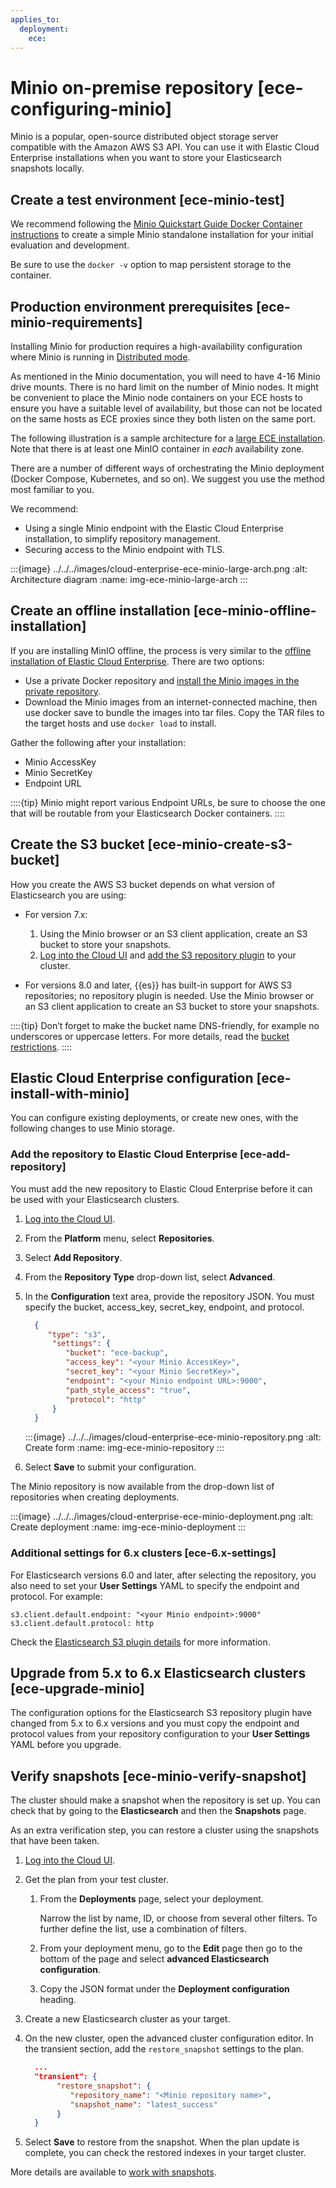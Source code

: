 ```yaml
---
applies_to:
  deployment:
    ece: 
---
```


# Minio on-premise repository [ece-configuring-minio]

Minio is a popular, open-source distributed object storage server compatible with the Amazon AWS S3 API. You can use it with Elastic Cloud Enterprise installations when you want to store your Elasticsearch snapshots locally.


## Create a test environment [ece-minio-test]

We recommend following the [Minio Quickstart Guide Docker Container instructions](https://docs.minio.io/docs/minio-docker-quickstart-guide) to create a simple Minio standalone installation for your initial evaluation and development.

Be sure to use the `docker -v` option to map persistent storage to the container.


## Production environment prerequisites [ece-minio-requirements]

Installing Minio for production requires a high-availability configuration where Minio is running in [Distributed mode](https://docs.minio.io/docs/distributed-minio-quickstart-guide).

As mentioned in the Minio documentation, you will need to have 4-16 Minio drive mounts. There is no hard limit on the number of Minio nodes. It might be convenient to place the Minio node containers on your ECE hosts to ensure you have a suitable level of availability, but those can not be located on the same hosts as ECE proxies since they both listen on the same port.

The following illustration is a sample architecture for a [large ECE installation](../../deploy/cloud-enterprise/deploy-large-installation.md). Note that there is at least one MinIO container in *each* availability zone.

There are a number of different ways of orchestrating the Minio deployment (Docker Compose, Kubernetes, and so on). We suggest you use the method most familiar to you.

We recommend:

* Using a single Minio endpoint with the Elastic Cloud Enterprise installation, to simplify repository management.
* Securing access to the Minio endpoint with TLS.

:::{image} ../../../images/cloud-enterprise-ece-minio-large-arch.png
:alt: Architecture diagram
:name: img-ece-minio-large-arch
:::


## Create an offline installation [ece-minio-offline-installation]

If you are installing MinIO offline, the process is very similar to the [offline installation of Elastic Cloud Enterprise](../../deploy/cloud-enterprise/air-gapped-install.md). There are two options:

* Use a private Docker repository and [install the Minio images in the private repository](https://docs.docker.com/registry/deploying/).
* Download the Minio images from an internet-connected machine, then use docker save to bundle the images into tar files. Copy the TAR files to the target hosts and use `docker load` to install.

Gather the following after your installation:

* Minio AccessKey
* Minio SecretKey
* Endpoint URL

::::{tip}
Minio might report various Endpoint URLs, be sure to choose the one that will be routable from your Elasticsearch Docker containers.
::::



## Create the S3 bucket [ece-minio-create-s3-bucket]

How you create the AWS S3 bucket depends on what version of Elasticsearch you are using:

* For version 7.x:

    1. Using the Minio browser or an S3 client application, create an S3 bucket to store your snapshots.
    2. [Log into the Cloud UI](../../deploy/cloud-enterprise/log-into-cloud-ui.md) and [add the S3 repository plugin](asciidocalypse://docs/elasticsearch/docs/reference/elasticsearch-plugins/cloud-enterprise/ece-add-plugins.md) to your cluster.

* For versions 8.0 and later, {{es}} has built-in support for AWS S3 repositories; no repository plugin is needed. Use the Minio browser or an S3 client application to create an S3 bucket to store your snapshots.

::::{tip}
Don’t forget to make the bucket name DNS-friendly, for example no underscores or uppercase letters. For more details, read the [bucket restrictions](https://docs.aws.amazon.com/AmazonS3/latest/dev/BucketRestrictions.md).
::::



## Elastic Cloud Enterprise configuration [ece-install-with-minio]

You can configure existing deployments, or create new ones, with the following changes to use Minio storage.


### Add the repository to Elastic Cloud Enterprise [ece-add-repository]

You must add the new repository to Elastic Cloud Enterprise before it can be used with your Elasticsearch clusters.

1. [Log into the Cloud UI](../../deploy/cloud-enterprise/log-into-cloud-ui.md).
2. From the **Platform** menu, select **Repositories**.
3. Select **Add Repository**.
4. From the **Repository Type** drop-down list, select **Advanced**.
5. In the **Configuration** text area, provide the repository JSON. You must specify the bucket, access_key, secret_key, endpoint, and protocol.

    ```json
      {
         "type": "s3",
          "settings": {
             "bucket": "ece-backup",
             "access_key": "<your Minio AccessKey>",
             "secret_key": "<your Minio SecretKey>",
             "endpoint": "<your Minio endpoint URL>:9000",
             "path_style_access": "true",
             "protocol": "http"
          }
      }
    ```

    :::{image} ../../../images/cloud-enterprise-ece-minio-repository.png
    :alt: Create form
    :name: img-ece-minio-repository
    :::

6. Select **Save** to submit your configuration.

The Minio repository is now available from the drop-down list of repositories when creating deployments.

:::{image} ../../../images/cloud-enterprise-ece-minio-deployment.png
:alt: Create deployment
:name: img-ece-minio-deployment
:::


### Additional settings for 6.x clusters [ece-6.x-settings]

For Elasticsearch versions 6.0 and later, after selecting the repository, you also need to set your **User Settings** YAML to specify the endpoint and protocol. For example:

```
s3.client.default.endpoint: "<your Minio endpoint>:9000"
s3.client.default.protocol: http
```
Check the [Elasticsearch S3 plugin details](https://www.elastic.co/guide/en/elasticsearch/plugins/6.8/repository-s3-client.html) for more information.


## Upgrade from 5.x to 6.x Elasticsearch clusters [ece-upgrade-minio]

The configuration options for the Elasticsearch S3 repository plugin have changed from 5.x to 6.x versions and you must copy the endpoint and protocol values from your repository configuration to your **User Settings** YAML before you upgrade.


## Verify snapshots [ece-minio-verify-snapshot]

The cluster should make a snapshot when the repository is set up. You can check that by going to the **Elasticsearch** and then the **Snapshots** page.

As an extra verification step, you can restore a cluster using the snapshots that have been taken.

1. [Log into the Cloud UI](../../deploy/cloud-enterprise/log-into-cloud-ui.md).
2. Get the plan from your test cluster.

    1. From the **Deployments** page, select your deployment.

        Narrow the list by name, ID, or choose from several other filters. To further define the list, use a combination of filters.

    2. From your deployment menu, go to the **Edit** page then go to the bottom of the page and select **advanced Elasticsearch configuration**.
    3. Copy the JSON format under the **Deployment configuration** heading.

3. Create a new Elasticsearch cluster as your target.
4. On the new cluster, open the advanced cluster configuration editor. In the transient section, add the `restore_snapshot` settings to the plan.

    ```json
      ...
      "transient": {
           "restore_snapshot": {
              "repository_name": "<Minio repository name>",
              "snapshot_name": "latest_success"
           }
      }
    ```

5. Select **Save** to restore from the snapshot. When the plan update is complete, you can check the restored indexes in your target cluster.

More details are available to [work with snapshots](../snapshot-and-restore.md).

